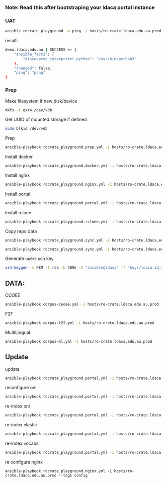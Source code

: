 ### Note: Read this after bootstraping your ldaca portal instance


### UAT

```bash
ansible rocrate_playground -m ping -i hosts/ro-crate.ldaca.edu.au.prod
```
result:
```bash
demo.ldaca.edu.au | SUCCESS => {
    "ansible_facts": {
        "discovered_interpreter_python": "/usr/bin/python3"
    },
    "changed": false,
    "ping": "pong"
}
```

### Prep

Make filesystem if new disk/device
```bash
mkfs -t ext4 /dev/vdb 
```

Get UUID of mounted storage if defined
```bash
sudo blkid /dev/vdb 
```

Prep
```bash
ansible-playbook rocrate_playground.prep.yml -i hosts/ro-crate.ldaca.edu.au.prod
```

Install docker
```bash
ansible-playbook rocrate_playground.docker.yml -i hosts/ro-crate.ldaca.edu.au.prod
```

Install nginx
```bash
ansible-playbook rocrate_playground.nginx.yml -i hosts/ro-crate.ldaca.edu.au.prod
```

Install portal
```bash
ansible-playbook rocrate_playground.portal.yml -i hosts/ro-crate.ldaca.edu.au.prod
```

Install rclone
```bash
ansible-playbook rocrate_playground.rclone.yml -i hosts/ro-crate.ldaca.edu.au.prod
```

Copy repo data

```bash
ansible-playbook rocrate_playground.sync.yml -i hosts/ro-crate.ldaca.edu.au.prod --tags sync_cloudstor_misc
```

```bash
ansible-playbook rocrate_playground.sync.yml -i hosts/ro-crate.ldaca.edu.au.prod --tags sync_rclone_ldaca
```

Generate users ssh key
```bash
ssh-keygen -m PEM -t rsa -b 4096 -C "ansible@ldaca" -f "keys/ldaca.id_rsa"
```

## DATA:

COOEE
```bash
ansible-playbook corpus-cooee.yml -i hosts/ro-crate.ldaca.edu.au.prod
```

F2F
```bash
ansible-playbook corpus-f2f.yml -i hosts/ro-crate.ldaca.edu.au.prod
```

MultiLingual
```bash
ansible-playbook corpus-ml.yml -i hosts/ro-crate.ldaca.edu.au.prod
```

## Update

update
```bash
ansible-playbook rocrate_playground.portal.yml -i hosts/ro-crate.ldaca.edu.au.prod --tags update
```

reconfigure oni
```bash
ansible-playbook rocrate_playground.portal.yml -i hosts/ro-crate.ldaca.edu.au.prod --tags oni-config
```

re-index oni
```bash
ansible-playbook rocrate_playground.portal.yml -i hosts/ro-crate.ldaca.edu.au.prod --tags structural
```

re-index elastic
```bash
ansible-playbook rocrate_playground.portal.yml -i hosts/ro-crate.ldaca.edu.au.prod --tags elastic
```

re-index vocabs
```bash
ansible-playbook rocrate_playground.portal.yml -i hosts/ro-crate.ldaca.edu.au.prod --tags vocabs
```

re configure nginx
```bah
ansible-playbook rocrate_playground.nginx.yml -i hosts/ro-crate.ldaca.edu.au.prod --tags config
```
